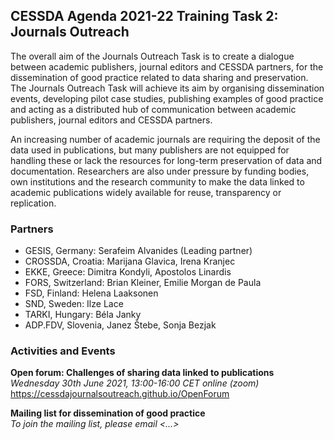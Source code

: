 ## CESSDA Agenda 2021-22 Training Task 2: Journals Outreach

The overall aim of the Journals Outreach Task is to create a dialogue between academic publishers, journal editors and CESSDA partners, for the dissemination of good practice related to data sharing and preservation. The Journals Outreach Task will achieve its aim by organising dissemination events, developing  pilot case studies, publishing examples of good practice and acting as a distributed hub of communication between academic publishers, journal editors and CESSDA partners.

An increasing number of academic journals are requiring the deposit of the data used in publications, but many publishers are not equipped for handling these or lack the resources for long-term preservation of data and documentation. Researchers are also under pressure by funding bodies, own institutions and the research community to make the data linked to academic publications widely available for reuse, transparency or replication.

### Partners
- GESIS, Germany: Serafeim Alvanides (Leading partner) <br>
- CROSSDA, Croatia: Marijana Glavica, Irena Kranjec <br>
- EKKE, Greece: Dimitra Kondyli, Apostolos Linardis <br>
- FORS, Switzerland: Brian Kleiner, Emilie Morgan de Paula <br>
- FSD, Finland: Helena Laaksonen <br>
- SND, Sweden: Ilze Lace <br>
- TARKI, Hungary: Béla Janky <br>
- ADP.FDV, Slovenia, Janez Štebe, Sonja Bezjak <br>

### Activities and Events
**Open forum: Challenges of sharing data linked to publications** <br>
_Wednesday 30th June 2021, 13:00-16:00 CET online (zoom)_ <br>
<a href="https://cessdajournalsoutreach.github.io/OpenForum" target="_blank">https://cessdajournalsoutreach.github.io/OpenForum</a>
<br>

**Mailing list for dissemination of good practice** <br>
_To join the mailing list, please email <...>_

<!--
```markdown
# Header 1
## Header 2
### Header 3
- Bulleted
- List
1. Numbered
2. List
**Bold** and _Italic_ and `Code` text
[Link](url) and ![Image](src)
```

For more details see [GitHub Flavored Markdown](https://guides.github.com/features/mastering-markdown/).

### Jekyll Themes
Your Pages site will use the layout and styles from the Jekyll theme you have selected in your [repository settings](https://github.com/pmarsceill/test-jtd/settings). The name of this theme is saved in the Jekyll `_config.yml` configuration file.

### Support or Contact
Having trouble with Pages? Check out our [documentation](https://help.github.com/categories/github-pages-basics/) or [contact support](https://github.com/contact) and we’ll help you sort it out.
-->
